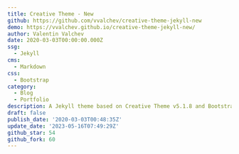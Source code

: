 ```yaml
---
title: Creative Theme - New
github: https://github.com/vvalchev/creative-theme-jekyll-new
demo: https://vvalchev.github.io/creative-theme-jekyll-new/
author: Valentin Valchev
date: 2020-03-03T00:00:00.000Z
ssg:
  - Jekyll
cms:
  - Markdown
css:
  - Bootstrap
category:
  - Blog
  - Portfolio
description: A Jekyll theme based on Creative Theme v5.1.8 and Bootstrap v4.3.1
draft: false
publish_date: '2020-03-03T00:48:35Z'
update_date: '2023-05-16T07:49:29Z'
github_star: 54
github_fork: 60
---
```


